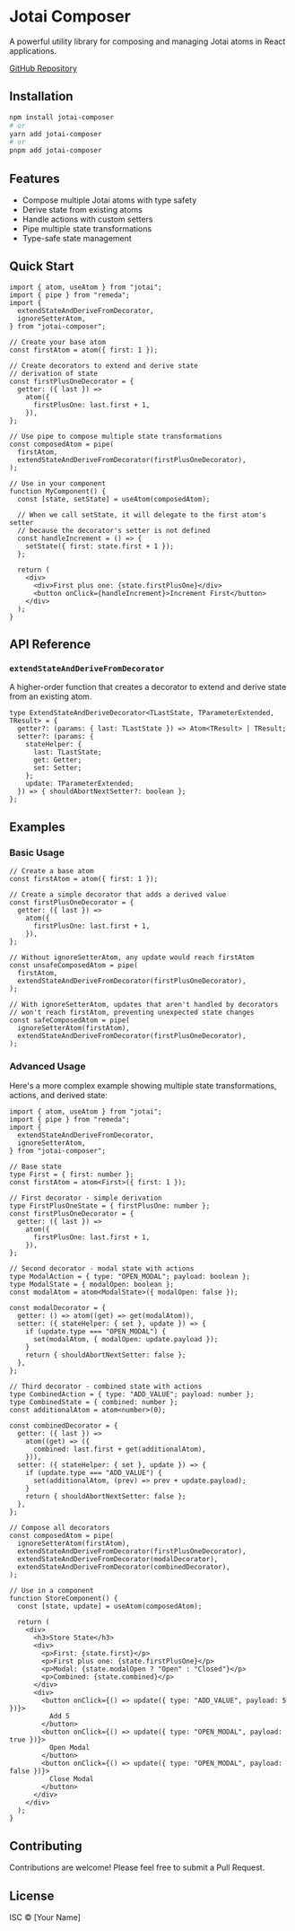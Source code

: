 <!-- @format -->

# Jotai Composer

A powerful utility library for composing and managing Jotai atoms in React applications.

[GitHub Repository](https://github.com/diegodhh/jotai-compose)

## Installation

```bash
npm install jotai-composer
# or
yarn add jotai-composer
# or
pnpm add jotai-composer
```

## Features

- Compose multiple Jotai atoms with type safety
- Derive state from existing atoms
- Handle actions with custom setters
- Pipe multiple state transformations
- Type-safe state management

## Quick Start

```tsx
import { atom, useAtom } from "jotai";
import { pipe } from "remeda";
import {
  extendStateAndDeriveFromDecorator,
  ignoreSetterAtom,
} from "jotai-composer";

// Create your base atom
const firstAtom = atom({ first: 1 });

// Create decorators to extend and derive state
// derivation of state
const firstPlusOneDecorator = {
  getter: ({ last }) =>
    atom({
      firstPlusOne: last.first + 1,
    }),
};

// Use pipe to compose multiple state transformations
const composedAtom = pipe(
  firstAtom,
  extendStateAndDeriveFromDecorator(firstPlusOneDecorator),
);

// Use in your component
function MyComponent() {
  const [state, setState] = useAtom(composedAtom);

  // When we call setState, it will delegate to the first atom's setter
  // because the decorator's setter is not defined
  const handleIncrement = () => {
    setState({ first: state.first + 1 });
  };

  return (
    <div>
      <div>First plus one: {state.firstPlusOne}</div>
      <button onClick={handleIncrement}>Increment First</button>
    </div>
  );
}
```

## API Reference

### `extendStateAndDeriveFromDecorator`

A higher-order function that creates a decorator to extend and derive state from an existing atom.

```tsx
type ExtendStateAndDeriveDecorator<TLastState, TParameterExtended, TResult> = {
  getter?: (params: { last: TLastState }) => Atom<TResult> | TResult;
  setter?: (params: {
    stateHelper: {
      last: TLastState;
      get: Getter;
      set: Setter;
    };
    update: TParameterExtended;
  }) => { shouldAbortNextSetter?: boolean };
};
```

## Examples

### Basic Usage

```tsx
// Create a base atom
const firstAtom = atom({ first: 1 });

// Create a simple decorator that adds a derived value
const firstPlusOneDecorator = {
  getter: ({ last }) =>
    atom({
      firstPlusOne: last.first + 1,
    }),
};

// Without ignoreSetterAtom, any update would reach firstAtom
const unsafeComposedAtom = pipe(
  firstAtom,
  extendStateAndDeriveFromDecorator(firstPlusOneDecorator),
);

// With ignoreSetterAtom, updates that aren't handled by decorators
// won't reach firstAtom, preventing unexpected state changes
const safeComposedAtom = pipe(
  ignoreSetterAtom(firstAtom),
  extendStateAndDeriveFromDecorator(firstPlusOneDecorator),
);
```

### Advanced Usage

Here's a more complex example showing multiple state transformations, actions, and derived state:

```tsx
import { atom, useAtom } from "jotai";
import { pipe } from "remeda";
import {
  extendStateAndDeriveFromDecorator,
  ignoreSetterAtom,
} from "jotai-composer";

// Base state
type First = { first: number };
const firstAtom = atom<First>({ first: 1 });

// First decorator - simple derivation
type FirstPlusOneState = { firstPlusOne: number };
const firstPlusOneDecorator = {
  getter: ({ last }) =>
    atom({
      firstPlusOne: last.first + 1,
    }),
};

// Second decorator - modal state with actions
type ModalAction = { type: "OPEN_MODAL"; payload: boolean };
type ModalState = { modalOpen: boolean };
const modalAtom = atom<ModalState>({ modalOpen: false });

const modalDecorator = {
  getter: () => atom((get) => get(modalAtom)),
  setter: ({ stateHelper: { set }, update }) => {
    if (update.type === "OPEN_MODAL") {
      set(modalAtom, { modalOpen: update.payload });
    }
    return { shouldAbortNextSetter: false };
  },
};

// Third decorator - combined state with actions
type CombinedAction = { type: "ADD_VALUE"; payload: number };
type CombinedState = { combined: number };
const additionalAtom = atom<number>(0);

const combinedDecorator = {
  getter: ({ last }) =>
    atom((get) => ({
      combined: last.first + get(additionalAtom),
    })),
  setter: ({ stateHelper: { set }, update }) => {
    if (update.type === "ADD_VALUE") {
      set(additionalAtom, (prev) => prev + update.payload);
    }
    return { shouldAbortNextSetter: false };
  },
};

// Compose all decorators
const composedAtom = pipe(
  ignoreSetterAtom(firstAtom),
  extendStateAndDeriveFromDecorator(firstPlusOneDecorator),
  extendStateAndDeriveFromDecorator(modalDecorator),
  extendStateAndDeriveFromDecorator(combinedDecorator),
);

// Use in a component
function StoreComponent() {
  const [state, update] = useAtom(composedAtom);

  return (
    <div>
      <h3>Store State</h3>
      <div>
        <p>First: {state.first}</p>
        <p>First plus one: {state.firstPlusOne}</p>
        <p>Modal: {state.modalOpen ? "Open" : "Closed"}</p>
        <p>Combined: {state.combined}</p>
      </div>
      <div>
        <button onClick={() => update({ type: "ADD_VALUE", payload: 5 })}>
          Add 5
        </button>
        <button onClick={() => update({ type: "OPEN_MODAL", payload: true })}>
          Open Modal
        </button>
        <button onClick={() => update({ type: "OPEN_MODAL", payload: false })}>
          Close Modal
        </button>
      </div>
    </div>
  );
}
```

## Contributing

Contributions are welcome! Please feel free to submit a Pull Request.

## License

ISC © [Your Name]
